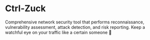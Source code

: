 # Ctrl-Zuck
Comprehensive network security tool that performs reconnaissance, vulnerability assessment, attack detection, and risk reporting. Keep a watchful eye on your traffic like a certain someone 👀
